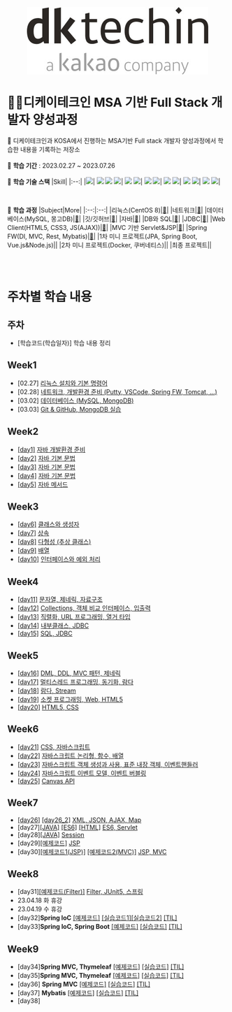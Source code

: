 <div align="center"> <img src="https://github.com/mowgood/kosastudy/blob/main/TIL/img/dktechin_Logo.jpg"> </div>

# 👩‍💻디케이테크인 MSA 기반 Full Stack 개발자 양성과정

📍 디케이테크인과 KOSA에서 진행하는 MSA기반 Full stack 개발자 양성과정에서 학습한 내용을 기록하는 저장소 <br><br>
🌵 **학습 기간**  : 2023.02.27 ~ 2023.07.26  <br><br>
🌵 **학습 기술 스택**
|Skill|
|:--:| 
 |<img src="https://img.shields.io/badge/java-007396?style=for-the-badge&logo=java&logoColor=white">|
 <img src="https://img.shields.io/badge/html5-E34F26?style=for-the-badge&logo=html5&logoColor=white"> <img src="https://img.shields.io/badge/css-1572B6?style=for-the-badge&logo=css3&logoColor=white"> <img src="https://img.shields.io/badge/javascript-F7DF1E?style=for-the-badge&logo=javascript&logoColor=black">|
<img src="https://img.shields.io/badge/mysql-4479A1?style=for-the-badge&logo=mysql&logoColor=white"> <img src="https://img.shields.io/badge/mongoDB-47A248?style=for-the-badge&logo=MongoDB&logoColor=white">|
<img src="https://img.shields.io/badge/vue.js-4FC08D?style=for-the-badge&logo=vue.js&logoColor=white"> <img src="https://img.shields.io/badge/node.js-339933?style=for-the-badge&logo=Node.js&logoColor=white">|
<img src="https://img.shields.io/badge/spring-6DB33F?style=for-the-badge&logo=spring&logoColor=white"> <img src="https://img.shields.io/badge/springboot-6DB33F?style=for-the-badge&logo=springboot&logoColor=white">|
<img src="https://img.shields.io/badge/linux-FCC624?style=for-the-badge&logo=linux&logoColor=black"> <img src="https://img.shields.io/badge/apache tomcat-F8DC75?style=for-the-badge&logo=apachetomcat&logoColor=white">|
<img src="https://img.shields.io/badge/github-181717?style=for-the-badge&logo=github&logoColor=white"> <img src="https://img.shields.io/badge/git-F05032?style=for-the-badge&logo=git&logoColor=white">| 

<br>

🌵 **학습 과정**
|Subject|More|
|:--:|:--:|
|리눅스(CentOS 8)|[🔎](#week1)|
|네트워크|[🔎](#week1)|
|데이터베이스(MySQL, 몽고DB)|[🔎](#week1)|
|깃/깃허브|[🔎](#week1)|
|자바|[🔎](#week2)|
|DB와 SQL|[🔎](#week2)|
|JDBC|[🔎](#week2)|
|Web Client(HTML5, CSS3, JS(AJAX))|[🔎](#week5)|
|MVC 기반 Servlet&JSP|[🔎](#week7)|
|Spring FW(DI, MVC, Rest, Mybatis)|[🔎](#week8)|
|1차 미니 프로젝트(JPA, Spring Boot, Vue.js&Node.js)|[]()|
|2차 미니 프로젝트(Docker, 쿠버네티스)|[]()|
|최종 프로젝트|[]()|

<br><br>

# 주차별 학습 내용

## 주차  
- [학습코드(학습일자)] 학습 내용 정리
## Week1
- [02.27] [리눅스 설치와 기본 명령어](https://github.com/mowgood/kosastudy/blob/main/TIL/230227_Linux.md)
- [02.28] [네트워크, 개발환경 준비 (Putty, VSCode, Spring FW, Tomcat, ...)](https://github.com/mowgood/kosastudy/blob/main/TIL/230228_Network.md)
- [03.02] [데이터베이스 (MySQL, MongoDB)](https://github.com/mowgood/kosastudy/blob/main/TIL/230302_Database.md)
- [03.03] [Git & GitHub, MongoDB 실습](https://github.com/mowgood/kosastudy/blob/main/TIL/230303_Git.md)

## Week2
- [[day1]](https://github.com/mowgood/kosastudy/tree/main/JAVA/javaedu/src/day1) [자바 개발환경 준비](https://github.com/mowgood/kosastudy/blob/main/TIL/230306_Java_1.md)
- [[day2]](https://github.com/mowgood/kosastudy/tree/main/JAVA/javaedu/src/day2) [자바 기본 문법](https://github.com/mowgood/kosastudy/blob/main/TIL/230307_Java_2.md)
- [[day3]](https://github.com/mowgood/kosastudy/tree/main/JAVA/javaedu/src/day3) [자바 기본 문법](https://github.com/mowgood/kosastudy/blob/main/TIL/230308_Java_3.md)
- [[day4]](https://github.com/mowgood/kosastudy/tree/main/JAVA/javaedu/src/day4) [자바 기본 문법](https://github.com/mowgood/kosastudy/blob/main/TIL/230309_Java_4.md)
- [[day5]](https://github.com/mowgood/kosastudy/tree/main/JAVA/javaedu/src/day5) [자바 메서드](https://github.com/mowgood/kosastudy/blob/main/TIL/230310_Java_5.md)

## Week3
- [[day6]](https://github.com/mowgood/kosastudy/tree/main/JAVA/javaedu/src/day6) [클래스와 생성자](https://github.com/mowgood/kosastudy/blob/main/TIL/230313_Java_6.md)
- [[day7]](https://github.com/mowgood/kosastudy/tree/main/JAVA/javaedu/src/day7) [상속](https://github.com/mowgood/kosastudy/blob/main/TIL/230314_Java_7.md)
- [[day8]](https://github.com/mowgood/kosastudy/tree/main/JAVA/javaedu/src/day8) [다형성 (추상 클래스)](https://github.com/mowgood/kosastudy/blob/main/TIL/230315_Java_8.md)
- [[day9]](https://github.com/mowgood/kosastudy/tree/main/JAVA/javaedu/src/day9) [배열](https://github.com/mowgood/kosastudy/blob/main/TIL/230316_Java_9.md)
- [[day10]](https://github.com/mowgood/kosastudy/tree/main/JAVA/javaedu/src/day10) [인터페이스와 예외 처리](https://github.com/mowgood/kosastudy/blob/main/TIL/230317_Java_10.md)

## Week4
- [[day11]](https://github.com/mowgood/kosastudy/tree/main/JAVA/javaedu/src/day11) [문자열, 제네릭, 자료구조](https://github.com/mowgood/kosastudy/blob/main/TIL/230320_Java_11.md)
- [[day12]](https://github.com/mowgood/kosastudy/tree/main/JAVA/javaedu/src/day12) [Collections, 객체 비교 인터페이스, 입출력](https://github.com/mowgood/kosastudy/blob/main/TIL/230321_Java_12.md)
- [[day13]](https://github.com/mowgood/kosastudy/tree/main/JAVA/javaedu/src/day13) [직렬화, URL 프로그래밍, 열거 타입](https://github.com/mowgood/kosastudy/blob/main/TIL/230322_Java_13.md)
- [[day14]](https://github.com/mowgood/kosastudy/tree/main/JAVA/javaedu/src/day14) [내부클래스, JDBC](https://github.com/mowgood/kosastudy/blob/main/TIL/230323_Java_JDBC_14.md)
- [[day15]](https://github.com/mowgood/kosastudy/tree/main/JDBC/javaedu/src/day15) [SQL, JDBC](https://github.com/mowgood/kosastudy/blob/main/TIL/230324_JDBC_15.md)

## Week5
- [[day16]](https://github.com/mowgood/kosastudy/tree/main/JDBC/javaedu/src/day16) [DML, DDL, MVC 패턴, 제네릭](https://github.com/mowgood/kosastudy/blob/main/TIL/230327_MVC_16.md)
- [[day17]](https://github.com/mowgood/kosastudy/tree/main/JAVA/javaedu/src/day17) [멀티스레드 프로그래밍, 동기화, 람다](https://github.com/mowgood/kosastudy/blob/main/TIL/230328_Thread_Lambda_17.md)
- [[day18]](https://github.com/mowgood/kosastudy/tree/main/JAVA/javaedu/src/day18) [람다, Stream](https://github.com/mowgood/kosastudy/blob/main/TIL/230329_Lambda_Stream_18.md) 
- [[day19]](https://github.com/mowgood/kosastudy/tree/main/WEB/edu/src/main/webapp) [소켓 프로그래밍, Web, HTML5](https://github.com/mowgood/kosastudy/blob/main/TIL/230330_HTML5_19.md)
- [[day20]](https://github.com/mowgood/kosastudy/tree/main/WEB/edu/src/main/webapp/cssexam) [HTML5, CSS](https://github.com/mowgood/kosastudy/blob/main/TIL/230331_CSS_20.md)

## Week6
- [[day21]](https://github.com/mowgood/kosastudy/tree/main/WEB/edu/src/main/webapp/jsexam) [CSS, 자바스크립트](https://github.com/mowgood/kosastudy/blob/main/TIL/230403_JS_21.md)
- [[day22]](https://github.com/mowgood/kosastudy/tree/main/WEB/edu/src/main/webapp/jsexam) [자바스크립트 논리형, 함수, 배열](https://github.com/mowgood/kosastudy/blob/main/TIL/230404_JS_22.md)
- [[day23]](https://github.com/mowgood/kosastudy/tree/main/WEB/edu/src/main/webapp/jsexam) [자바스크립트 객체 생성과 사용, 표준 내장 객체, 이벤트핸들러](https://github.com/mowgood/kosastudy/blob/main/TIL/230405_JS_23.md)
- [[day24]](https://github.com/mowgood/kosastudy/tree/main/WEB/edu/src/main/webapp/jsexam/apiexam) [자바스크립트 이벤트 모델, 이벤트 버블링](https://github.com/mowgood/kosastudy/blob/main/TIL/230406_JS_24.md)
- [[day25]](https://github.com/mowgood/kosastudy/tree/main/WEB/edu/src/main/webapp/jsexam/html5exam) [Canvas API](https://github.com/mowgood/kosastudy/blob/main/TIL/230407_JS_25.md)

## Week7
- [[day26]](https://github.com/mowgood/kosastudy/tree/main/WEB/edu/src/main/webapp/jsexam/ajaxexam) [[day26_2]](https://github.com/mowgood/kosastudy/tree/main/WEB/edu/src/main/webapp/jsexam/mapexam) [XML, JSON, AJAX, Map](https://github.com/mowgood/kosastudy/blob/main/TIL/230410_AJAX_26.md)
- [day27][[JAVA]](https://github.com/mowgood/kosastudy/tree/main/WEB/edu/src/main/java/core) [[ES6]](https://github.com/mowgood/kosastudy/tree/main/WEB/edu/src/main/webapp/jsexam/es6exam) [[HTML]](https://github.com/mowgood/kosastudy/tree/main/WEB/edu/src/main/webapp/clientexam) [ES6, Servlet](https://github.com/mowgood/kosastudy/blob/main/TIL/230411_Servlet_27.md)
- [day28][[JAVA]](https://github.com/mowgood/kosastudy/tree/main/WEB/edu/src/main/java/core) [Session](https://github.com/mowgood/kosastudy/blob/main/TIL/230412_Session_28.md)
- [day29][[예제코드]](https://github.com/mowgood/kosastudy/tree/main/WEB/edu/src/main/webapp/jspexam) [JSP](https://github.com/mowgood/kosastudy/blob/main/TIL/230413_Jsp_29.md)
- [day30][[예제코드1(JSP)]](https://github.com/mowgood/kosastudy/tree/main/WEB/edu/src/main/webapp/jspexam) [[예제코드2(MVC)]](https://github.com/mowgood/kosastudy/tree/main/MVC/mvc/src/main) [JSP, MVC](https://github.com/mowgood/kosastudy/blob/main/TIL/230414_JSP_MVC_30.md)

## Week8
- [day31][[예제코드(Filter)]](https://github.com/mowgood/kosastudy/tree/main/MVC/mvc/src/main/java/filter) [Filter, JUnit5, 스프링](https://github.com/mowgood/kosastudy/blob/main/TIL/230417_Spring_31.md)
- 23.04.18 화 휴강
- 23.04.19 수 휴강
- [day32]**Spring IoC** [[예제코드]](https://github.com/mowgood/kosastudy/tree/main/Spring/springiocedu/src/main) [[실습코드1]](https://github.com/mowgood/kosastudy/tree/main/Spring/springiocedu/src/main/java/exam1)[[실습코드2]](https://github.com/mowgood/kosastudy/tree/main/Spring/springiocedu/src/main/java/exam2) [[TIL]](https://github.com/mowgood/kosastudy/blob/main/TIL/230420_SpringIoC_32.md)
- [day33]**Spring IoC, Spring Boot** [[예제코드]](https://github.com/mowgood/kosastudy/tree/main/Spring/springiocedu/src/main) [[실습코드]](https://github.com/mowgood/kosastudy/tree/main/Spring/springiocedu/src/main/java/exam3) [[TIL]](https://github.com/mowgood/kosastudy/blob/main/TIL/230421_Spring_IoC_Boot_33.md)

## Week9
- [day34]**Spring MVC, Thymeleaf** [[예제코드]](https://github.com/mowgood/kosastudy/tree/main/Spring/springedu/src/main) [[실습코드]](https://github.com/mowgood/kosastudy/tree/main/Spring/springedu/src/main) [[TIL]](https://github.com/mowgood/kosastudy/blob/main/TIL/230424_SpringMVC_Thymeleaf_34.md)
- [day35]**Spring MVC, Thymeleaf** [[예제코드]](https://github.com/mowgood/kosastudy/tree/main/Spring/springedu/src/main) [[실습코드]](https://github.com/mowgood/kosastudy/tree/main/Spring/springedu/src/main) [[TIL]](https://github.com/mowgood/kosastudy/blob/main/TIL/230425_SpringMVC_Thymeleaf_35.md)
- [day36] **Spring MVC** [[예제코드]](https://github.com/mowgood/kosastudy/tree/main/Spring/springedu/src/main) [[실습코드]](https://github.com/mowgood/kosastudy/tree/main/Spring/springedu/src/main) [[TIL]](https://github.com/mowgood/kosastudy/blob/main/TIL/230426_SpringMVC_36.md)
- [day37] **Mybatis** [[예제코드]](https://github.com/mowgood/kosastudy/tree/main/Spring/springedu/src/main) [[실습코드]](https://github.com/mowgood/kosastudy/tree/main/Spring/springedu/src/main) [[TIL]](https://github.com/mowgood/kosastudy/blob/main/TIL/230427_Mybatis_37.md)
- [day38]
